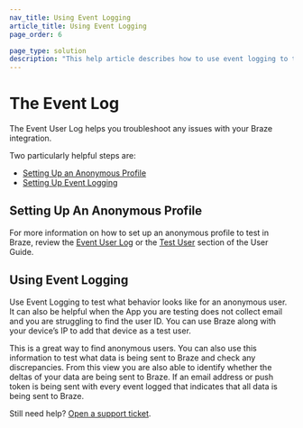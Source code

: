 ```yaml
---
nav_title: Using Event Logging
article_title: Using Event Logging
page_order: 6

page_type: solution
description: "This help article describes how to use event logging to troubleshoot issues with your Braze integration."
---
```


# The Event Log

The Event User Log helps you troubleshoot any issues with your Braze integration.

Two particularly helpful steps are:
* [Setting Up an Anonymous Profile](#setting-up-an-anonymous-profile)
* [Setting Up Event Logging](#using-event-logging)

## Setting Up An Anonymous Profile

For more information on how to set up an anonymous profile to test in Braze, review the [Event User Log][46] or the [Test User][51] section of the User Guide.

## Using Event Logging

Use Event Logging to test what behavior looks like for an anonymous user. It can also be helpful when the App you are testing does not collect email and you are struggling to find the user ID. You can use Braze along with your device’s IP to add that device as a test user.

This is a great way to find anonymous users. You can also use this information to test what data is being sent to Braze and check any discrepancies. From this view you are also able to identify whether the deltas of your data are being sent to Braze. If an email address or push token is being sent with every event logged that indicates that all data is being sent to Braze.

Still need help? [Open a support ticket]({{site.baseurl}}/support_contact/).

[46]: {{site.baseurl}}/user_guide/administrative/app_settings/developer_console/event_user_log_tab/#event-user-log-tab
[51]: {{site.baseurl}}/user_guide/administrative/app_settings/developer_console/internal_groups_tab/#adding-test-users
